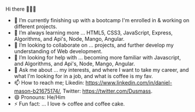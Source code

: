 Hi there 👋👋👋

- 🔭 I’m currently finishing up with a bootcamp I'm enrolled in & working on different projects.
- 🌱 I’m always learning more ... HTML5, CSS3, JavaScript, Express, Algorithms, and Api's, Node, Mango, Angular.
- 👯 I’m looking to collaborate on ... projects, and further develop my understanding of Web development.
- 🤔 I’m looking for help with ... becoming more familiar with Javascript, and Algorithms, and Api's, Node, Mango, Angular.
- 💬 Ask me about ... my interests, and where I want to take my career, and what I'm looking for in a job, and what is coffee is my fav.
- 📫 How to reach me; Likedin: https://www.linkedin.com/in/daniel-mason-b21675174/, Twitter: https://twitter.com/Dusmass.
- 😄 Pronouns: He/Him
- ⚡ Fun fact: ... I love ☕ coffee and coffee cake.
